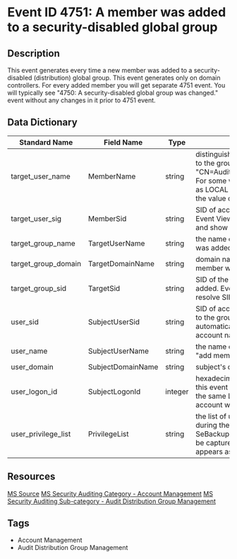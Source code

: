 # Event ID 4751: A member was added to a security-disabled global group

## Description
This event generates every time a new member was added to a security-disabled (distribution) global group. This event generates only on domain controllers. For every added member you will get separate 4751 event. You will typically see "4750: A security-disabled global group was changed." event without any changes in it prior to 4751 event.

## Data Dictionary
|Standard Name|Field Name|Type|Description|Sample Value|
|---|---|---|---|---|
|target_user_name|MemberName|string|distinguished name of account that was added to the group. For example: "CN=Auditor,CN=Users,DC=contoso,DC=local". For some well-known security principals, such as LOCAL SERVICE or ANONYMOUS LOGON, the value of this field is "-".|CN=Auditor,CN=Users,DC=contoso,DC=local|
|target_user_sig|MemberSid|string|SID of account that was added to the group. Event Viewer automatically tries to resolve SIDs and show the group name.|S-1-5-21-3457937927-2839227994-823803824-2104|
|target_group_name|TargetUserName|string|the name of the group to which new member was added. For example: ServiceDesk|ServiceDeskSecond|
|target_group_domain|TargetDomainName|string|domain name of the group to which new member was added.|CONTOSO|
|target_group_sid|TargetSid|string|SID of the group to which new member was added. Event Viewer automatically tries to resolve SIDs and show the group name.|S-1-5-21-3457937927-2839227994-823803824-6119|
|user_sid|SubjectUserSid|string|SID of account that requested the "add member to the group" operation. Event Viewer automatically tries to resolve SIDs and show the account name.|S-1-5-21-3457937927-2839227994-823803824-1104|
|user_name|SubjectUserName|string|the name of the account that requested the "add member to the group" operation.|dadmin|
|user_domain|SubjectDomainName|string|subject's domain name.|CONTOSO|
|user_logon_id|SubjectLogonId|integer|hexadecimal value that can help you correlate this event with recent events that might contain the same Logon ID, for example, "4624: An account was successfully logged on."|0x3007b|
|user_privilege_list|PrivilegeList|string|the list of user privileges which were used during the operation, for example, SeBackupPrivilege. This parameter might not be captured in the event, and in that case appears as "-".|-|

## Resources
[MS Source](https://github.com/MicrosoftDocs/windows-itpro-docs/blob/master/windows/security/threat-protection/auditing/event-4751.md)
[MS Security Auditing Category - Account Management](https://docs.microsoft.com/en-us/windows/security/threat-protection/auditing/advanced-security-audit-policy-settings#account-management)
[MS Security Auditing Sub-category - Audit Distribution Group Management](https://github.com/MicrosoftDocs/windows-itpro-docs/tree/master/windows/security/threat-protection/auditing/audit-distribution-group-management.md)

## Tags
* Account Management
* Audit Distribution Group Management